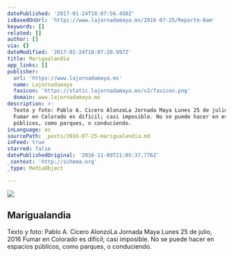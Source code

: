 ```yaml
---
datePublished: '2017-01-24T18:07:56.458Z'
isBasedOnUrl: 'https://www.lajornadamaya.mx/2016-07-25/Reporte-8am'
keywords: []
related: []
author: []
via: {}
dateModified: '2017-01-24T18:07:20.997Z'
title: Marigualandia
app_links: []
publisher:
  url: 'https://www.lajornadamaya.mx'
  name: Lajornadamaya
  favicon: 'https://static.lajornadamaya.mx/v2/favicon.png'
  domain: www.lajornadamaya.mx
description: >-
  Texto y foto: Pablo A. Cicero AlonzoLa Jornada Maya Lunes 25 de julio, 2016
  Fumar en Colorado es difícil; casi imposible. No se puede hacer en espacios
  públicos, como parques, o conduciendo.
inLanguage: es
sourcePath: _posts/2016-07-25-marigualandia.md
inFeed: true
starred: false
datePublishedOriginal: '2016-11-09T21:05:37.776Z'
_context: 'http://schema.org'
_type: MediaObject

---
```

<article style=""><img src="https://img.lajornadamaya.mx/32/ni46q4i886er_640-414-cover" /><h1>Marigualandia</h1><p>Texto y foto: Pablo A. Cicero AlonzoLa Jornada Maya Lunes 25 de julio, 2016 Fumar en Colorado es difícil; casi imposible. No se puede hacer en espacios públicos, como parques, o conduciendo.</p></article>